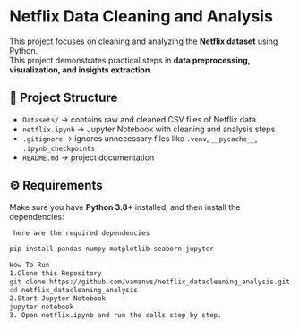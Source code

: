 # Netflix Data Cleaning and Analysis

This project focuses on cleaning and analyzing the **Netflix dataset** using Python.  
This project demonstrates practical steps in **data preprocessing, visualization, and insights extraction**.

## 📂 Project Structure
- `Datasets/` → contains raw and cleaned CSV files of Netflix data  
- `netflix.ipynb` → Jupyter Notebook with cleaning and analysis steps  
- `.gitignore` → ignores unnecessary files like `.venv`, `__pycache__`, `.ipynb_checkpoints`  
- `README.md` → project documentation  

## ⚙️ Requirements
Make sure you have **Python 3.8+** installed, and then install the dependencies:

```bash
 here are the required dependencies

pip install pandas numpy matplotlib seaborn jupyter

How To Run
1.Clone this Repository
git clone https://github.com/vamanvs/netflix_datacleaning_analysis.git
cd netflix_datacleaning_analysis
2.Start Jupyter Notebook
jupyter notebook
3. Open netflix.ipynb and run the cells step by step.



